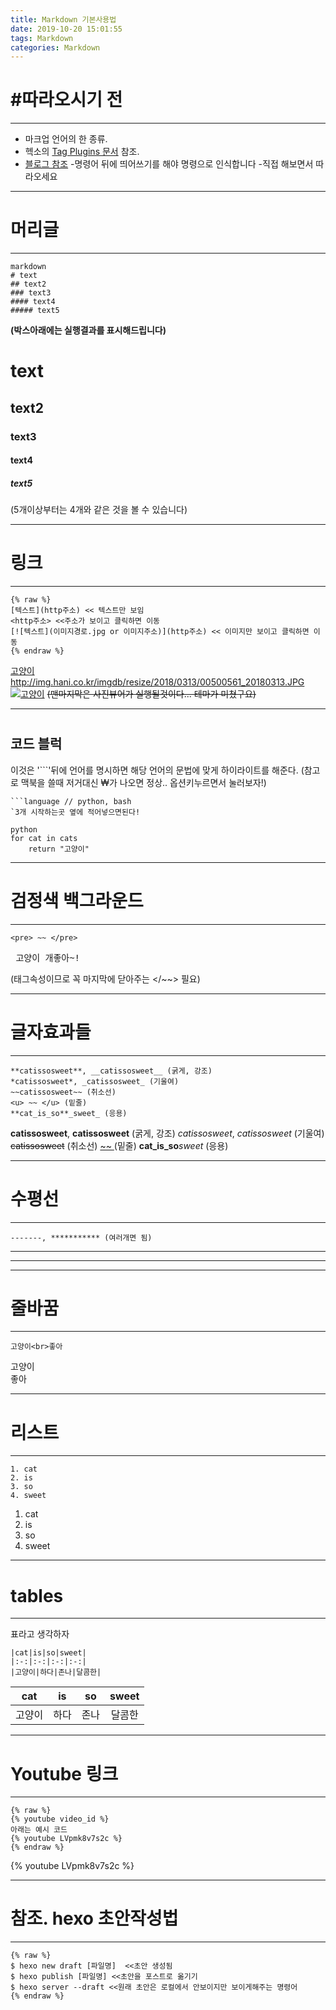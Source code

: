```yaml
---
title: Markdown 기본사용법
date: 2019-10-20 15:01:55
tags: Markdown
categories: Markdown
---
```


# #따라오시기 전 <br>

--------

- 마크업 언어의 한 종류.
- 헥소의 [Tag Plugins 문서](https://hexo.io/ko/docs/tag-plugins.html) 참조.
- [블로그 참조](https://tbr74.github.io/2017/07/09/Study-Hexo-2017-07-09-hexo-markdown/)
-명령어 뒤에 띄어쓰기를 해야 명령으로 인식합니다
-직접 해보면서 따라오세요

---------

# 머리글
--------------
```
markdown
# text
## text2
### text3
#### text4
##### text5
```
__(박스아래에는 실행결과를 표시해드립니다)__

# text
## text2
### text3
#### text4
##### text5
(5개이상부터는 4개와 같은 것을 볼 수 있습니다)

-------
# 링크
------

```
{% raw %}
[텍스트](http주소) << 텍스트만 보임
<http주소> <<주소가 보이고 클릭하면 이동
[![텍스트](이미지경로.jpg or 이미지주소)](http주소) << 이미지만 보이고 클릭하면 이동
{% endraw %}
```

[고양이](http://img.hani.co.kr/imgdb/resize/2018/0313/00500561_20180313.JPG)
<http://img.hani.co.kr/imgdb/resize/2018/0313/00500561_20180313.JPG>
[![고양이](http://img.hani.co.kr/imgdb/resize/2018/0313/00500561_20180313.JPG)](https://www.google.com/)
~~(맨마지막은 사진뷰어가 실행될것이다... 테마가 미쳤구요)~~

------
# 
코드 블럭
-------
이것은 '```'뒤에 언어를 명시하면 해당 언어의 문법에 맞게 하이라이트를 해준다.
(참고로 맥북을 쓸때 저거대신 ₩가 나오면 정상.. 옵션키누르면서 눌러보자!)
```
​```language // python, bash
`3개 시작하는곳 옆에 적어넣으면된다!
```
```
python
for cat in cats
    return "고양이"
```
------
# 검정색 백그라운드
-------
```
<pre> ~~ </pre>
```
<pre> 고양이 개좋아~!
</pre>
(태그속성이므로 꼭 마지막에 닫아주는 </~~> 필요)

------
# 글자효과들
------
```
**catissosweet**, __catissosweet__ (굵게, 강조)
*catissosweet*, _catissosweet_ (기울여)
~~catissosweet~~ (취소선)
<u> ~~ </u> (밑줄)
**cat_is_so**_sweet_ (응용)
```
**catissosweet**, __catissosweet__ (굵게, 강조)
*catissosweet*, _catissosweet_ (기울여)
~~catissosweet~~ (취소선)
<u> ~~ </u> (밑줄)
**cat_is_so**_sweet_ (응용)

-----
# 수평선
-----

```
-------, *********** (여러개면 됨)
```

------
******
-----
# 줄바꿈
----
```
고양이<br>좋아
```

고양이<br>좋아

-----
# 리스트
------
```
1. cat
2. is
3. so
4. sweet
```
1. cat
2. is
3. so
4. sweet
------
# tables
-----
표라고 생각하자
```
|cat|is|so|sweet|
|:-:|:-:|:-:|:-:|
|고양이|하다|존나|달콤한|
```

|cat|is|so|sweet|
|:-:|:-:|:-:|:-:|
|고양이|하다|존나|달콤한|

-----
# Youtube 링크
-----
```
{% raw %}
{% youtube video_id %}
아래는 예시 코드
{% youtube LVpmk8v7s2c %}
{% endraw %}
```

{% youtube LVpmk8v7s2c %}

-----
# 참조. hexo 초안작성법
-----
```
{% raw %}
$ hexo new draft [파일명]  <<초안 생성됨
$ hexo publish [파일명] <<초안을 포스트로 옮기기
$ hexo server --draft <<원래 초안은 로컬에서 안보이지만 보이게해주는 명령어
{% endraw %}
```


